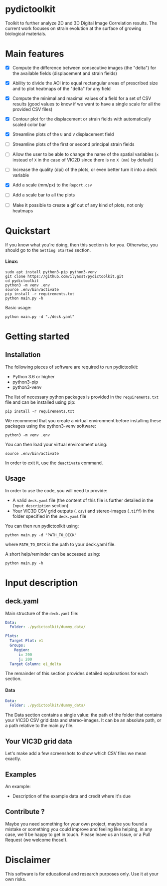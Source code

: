 # pydictoolkit

Toolkit to further analyze 2D and 3D Digital Image Correlation results. The current work focuses on strain evolution at the surface of growing biological materials.

# Main features

- [x] Compute the difference between consecutive images (the "delta") for the available fields (displacement and strain fields)
- [x] Ability to divide the AOI into equal rectangular areas of prescribed size and to plot heatmaps of the "delta" for any field
- [x] Compute the minimal and maximal values of a field for a set of CSV results (good values to know if we want to have a single scale for all the provided CSV files)
- [x] Contour plot for the displacement or strain fields with automatically scaled color bar
- [x] Streamline plots of the `U` and `V` displacement field
- [ ] Streamline plots of the first or second principal strain fields
- [ ] Allow the user to be able to change the name of the spatial variables (`x` instead of `X` in the case of VIC2D since there is no `X (mm)` by default)
- [ ] Increase the quality (dpi) of the plots, or even better turn it into a deck variable
- [x] Add a scale (mm/px) to the `Report.csv`
- [ ] Add a scale bar to all the plots
- [ ] Make it possible to create a gif out of any kind of plots, not only heatmaps


# Quickstart

If you know what you're doing, then this section is for you. Otherwise, you should go to the `Getting Started` section.

#### Linux:

```
sudo apt install python3-pip python3-venv
git clone https://github.com/ilyasst/pydictoolkit.git
cd pydictoolkit
python3 -m venv .env
source .env/bin/activate
pip install -r requirements.txt
python main.py -h
```

Basic usage:
```
python main.py -d "./deck.yaml"
```

# Getting started

## Installation

The following pieces of software are required to run pydictoolkit:

* Python 3.6 or higher
* python3-pip
* python3-venv

The list of necessary python packages is provided in the `requirements.txt` file and can be installed using pip:

```
pip install -r requirements.txt
```

We recommend that you create a virtual environment before installing these packages using the python3-venv software:

```
python3 -m venv .env
```

You can then load your virtual environment using:
```
source .env/bin/activate
```

In order to exit it, use the `deactivate` command.

## Usage

In order to use the code, you will need to provide:

* A valid `deck.yaml` file (the content of this file is further detailed in the `Input description` section)
* Your VIC3D CSV grid outputs (`.csv`) and stereo-images (`.tiff`) in the folder specified in the `deck.yaml` file

You can then run pydictoolkit using:
```
python main.py -d "PATH_TO_DECK"
```
where `PATH_TO_DECK` is the path to your deck.yaml file.

A short help/reminder can be accessed using:
```
python main.py -h
```

# Input description

## deck.yaml

Main structure of the `deck.yaml` file:

```yaml
Data:
  Folder: ./pydictoolkit/dummy_data/

Plots:
  Target Plot: e1
  Groups:
    Region:
      i: 200
      j: 200
  Target Column: e1_delta

```

The remainder of this section provides detailed explanations for each section.

#### Data

```yaml
Data:
  Folder: ./pydictoolkit/dummy_data/
```

The Data section contains a single value: the path of the folder that contains your VIC3D CSV grid data and stereo-images. It can be an absolute path, or a path relative to the main.py file.


## Your VIC3D grid data

Let's make add a few screenshots to show which CSV files we mean exactly.

## Examples

An example:

* Description of the example data and credit where it's due

## Contribute ?

Maybe you need something for your own project, maybe you found a mistake or something you could improve and feeling like helping, in any case, we'll be happy to get in touch. Please leave us an Issue, or a Pull Request (we welcome those!).


# Disclaimer

This software is for educational and research purposes only. Use it at your own risks.

